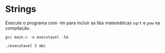 # Strings

Execute o programa com -lm para incluir as libs matemáticas `sqrt` e `pow` na compilação.
```
gcc main.c -o executavel -lm 
```

```
./executavel 3 abc
```